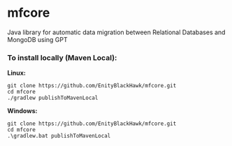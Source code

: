 # mfcore
Java library for automatic data migration between Relational Databases and MongoDB using GPT

### To install locally (Maven Local):
**Linux:**
```
git clone https://github.com/EnityBlackHawk/mfcore.git
cd mfcore
./gradlew publishToMavenLocal
```
**Windows:**
```
git clone https://github.com/EnityBlackHawk/mfcore.git
cd mfcore
.\gradlew.bat publishToMavenLocal
```